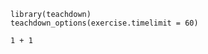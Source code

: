 ```{r setup, include=FALSE}
library(teachdown)
teachdown_options(exercise.timelimit = 60)
```

```{r addition, exercise=TRUE, exercise.timelimit = 60}
1 + 1
```